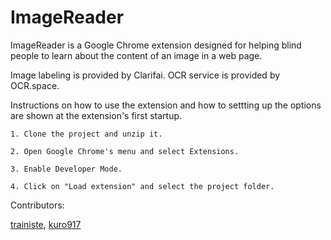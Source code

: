 # ImageReader

ImageReader is a Google Chrome extension designed for helping blind people to learn about the content of an image in a web page.

Image labeling is provided by Clarifai. OCR service is provided by OCR.space. 


Instructions on how to use the extension and how to settting up the options are shown at the extension's first startup.


```
1. Clone the project and unzip it.

2. Open Google Chrome's menu and select Extensions.

3. Enable Developer Mode.

4. Click on "Load extension" and select the project folder.
```


Contributors:

[trainiste](https://github.com/trainiste),
[kuro917](https://github.com/kuro917)
